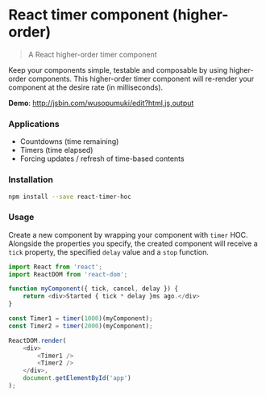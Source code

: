 # React timer component (higher-order)

> A React higher-order timer component

Keep your components simple, testable and composable by using higher-order components.
This higher-order timer component will re-render your component at the desire rate (in milliseconds).

__Demo__: http://jsbin.com/wusopumuki/edit?html,js,output

### Applications

- Countdowns (time remaining)
- Timers (time elapsed)
- Forcing updates / refresh of time-based contents

### Installation

```sh
npm install --save react-timer-hoc
```

### Usage

Create a new component by wrapping your component with `timer` HOC. Alongside the properties you specify, the created component will receive a `tick` property, the specified `delay` value and a `stop` function.

```javascript
import React from 'react';
import ReactDOM from 'react-dom';

function myComponent({ tick, cancel, delay }) {
    return <div>Started { tick * delay }ms ago.</div>
}

const Timer1 = timer(1000)(myComponent);
const Timer2 = timer(2000)(myComponent);

ReactDOM.render(
    <div>
        <Timer1 />
        <Timer2 />
    </div>,
    document.getElementById('app')
);
```
